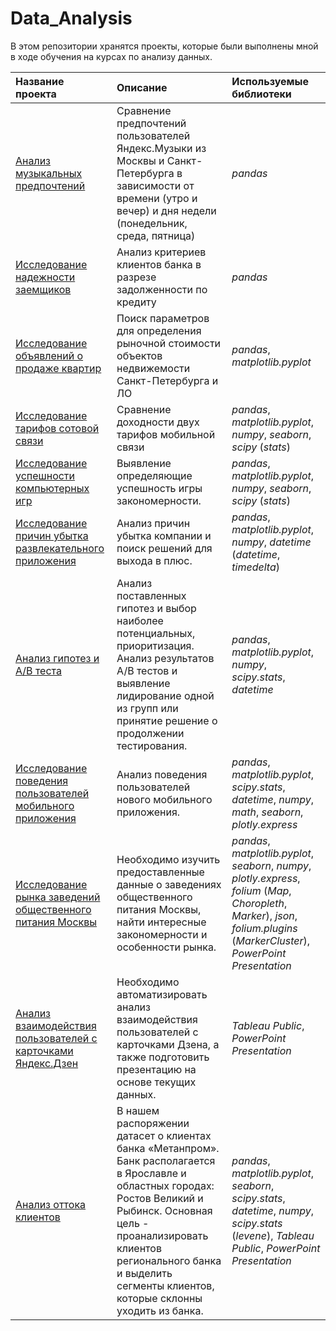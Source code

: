 # Data_Analysis

В этом репозитории хранятся проекты, которые были выполнены мной в ходе обучения на курсах по анализу данных.

| Название проекта | Описание | Используемые библиотеки | 
| :---------------------- | :---------------------- | :---------------------- |
| [Анализ музыкальных предпочтений](da_music) | Сравнение предпочтений пользователей Яндекс.Музыки из Москвы и Санкт-Петербурга в зависимости от времени (утро и вечер) и дня недели (понедельник, среда, пятница)| *pandas* |
| [Исследование надежности заемщиков](da_credit) | Анализ критериев клиентов банка в разрезе задолженности по кредиту | *pandas* |
| [Исследование объявлений о продаже квартир](da_apartment) | Поиск параметров для определения рыночной стоимости объектов недвижемости Санкт-Петербурга и ЛО | *pandas*, *matplotlib.pyplot* |
| [Исследование тарифов сотовой связи](da_mobile_tariff) | Сравнение доходности двух тарифов мобильной связи | *pandas*, *matplotlib.pyplot*, *numpy*, *seaborn*, *scipy* (*stats*) |
| [Исследование успешности компьютерных игр](da_games) | Выявление определяющие успешность игры закономерности. | *pandas*, *matplotlib.pyplot*, *numpy*, *seaborn*, *scipy* (*stats*) |
| [Исследование причин убытка развлекательного приложения](da_marketing) | Анализ причин убытка компании и поиск решений для выхода в плюс. | *pandas*, *matplotlib.pyplot*, *numpy*, *datetime* (*datetime*, *timedelta*)|
| [Анализ гипотез и A/B теста](da_business) | Анализ поставленных гипотез и выбор наиболее потенциальных, приоритизация. Анализ результатов A/B тестов и выявление лидирование одной из групп или принятие решение о продолжении тестирования. | *pandas*, *matplotlib.pyplot*, *numpy*, *scipy.stats*, *datetime*|
| [Исследование поведения пользователей мобильного приложения](da_mobile_app) | Анализ поведения пользователей нового мобильного приложения. | *pandas*, *matplotlib.pyplot*, *scipy.stats*, *datetime*, *numpy*, *math*, *seaborn*, *plotly.express*|
| [Исследование рынка заведений общественного питания Москвы](da_food) | Необходимо изучить предоставленные данные о заведениях общественного питания Москвы, найти интересные закономерности и особенности рынка. | *pandas*, *matplotlib.pyplot*, *seaborn*, *numpy*, *plotly.express*, *folium* (*Map*, *Choropleth*, *Marker*), *json*, *folium.plugins* (*MarkerCluster*), *PowerPoint Presentation*|
| [Анализ взаимодействия пользователей с карточками Яндекс.Дзен](da_dzen) | Необходимо автоматизировать анализ взаимодействия пользователей с карточками Дзена, а также подготовить презентацию на основе текущих данных. | *Tableau Public*, *PowerPoint Presentation*|
| [Анализ оттока клиентов](da_bank) | В нашем распоряжении датасет о клиентах банка «Метанпром». Банк располагается в Ярославле и областных городах: Ростов Великий и Рыбинск. Основная цель - проанализировать клиентов регионального банка и выделить сегменты клиентов, которые склонны уходить из банка. | *pandas*, *matplotlib.pyplot*, *seaborn*, *scipy.stats*, *datetime*, *numpy*, *scipy.stats* (*levene*), *Tableau Public*, *PowerPoint Presentation*|
